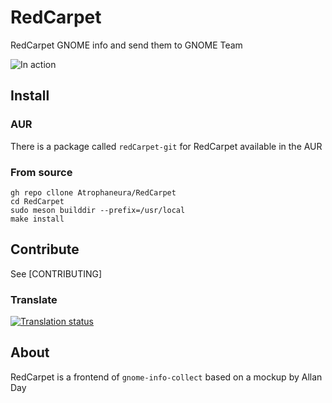 # RedCarpet

RedCarpet GNOME info and send them to GNOME Team

![In action](https://raw.githubusercontent.com/Atrophaneura/RedCarpet/main/assets/main_view.png)

## Install 

### AUR

There is a package called `redCarpet-git` for RedCarpet available in the AUR

### From source

```
gh repo cllone Atrophaneura/RedCarpet
cd RedCarpet
sudo meson builddir --prefix=/usr/local
make install
```

## Contribute 

See [CONTRIBUTING]

### Translate 

[![Translation status](https://hosted.weblate.org/widgets/atrophaneura/-/RedCarpet/open-graph.png)](https://hosted.weblate.org/engage/atrophaneura/)

## About

RedCarpet is a frontend of `gnome-info-collect` based on a mockup by Allan Day
